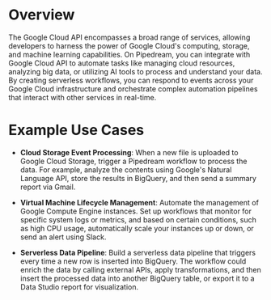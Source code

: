# Overview

The Google Cloud API encompasses a broad range of services, allowing developers to harness the power of Google Cloud's computing, storage, and machine learning capabilities. On Pipedream, you can integrate with Google Cloud API to automate tasks like managing cloud resources, analyzing big data, or utilizing AI tools to process and understand your data. By creating serverless workflows, you can respond to events across your Google Cloud infrastructure and orchestrate complex automation pipelines that interact with other services in real-time.

# Example Use Cases

- **Cloud Storage Event Processing**: When a new file is uploaded to Google Cloud Storage, trigger a Pipedream workflow to process the data. For example, analyze the contents using Google's Natural Language API, store the results in BigQuery, and then send a summary report via Gmail.

- **Virtual Machine Lifecycle Management**: Automate the management of Google Compute Engine instances. Set up workflows that monitor for specific system logs or metrics, and based on certain conditions, such as high CPU usage, automatically scale your instances up or down, or send an alert using Slack.

- **Serverless Data Pipeline**: Build a serverless data pipeline that triggers every time a new row is inserted into BigQuery. The workflow could enrich the data by calling external APIs, apply transformations, and then insert the processed data into another BigQuery table, or export it to a Data Studio report for visualization.
